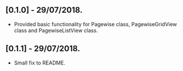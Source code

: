 ## [0.1.0] - 29/07/2018.

* Provided basic functionality for Pagewise class, PagewiseGridView class and PagewiseListView class.
## [0.1.1] - 29/07/2018.

* Small fix to README.